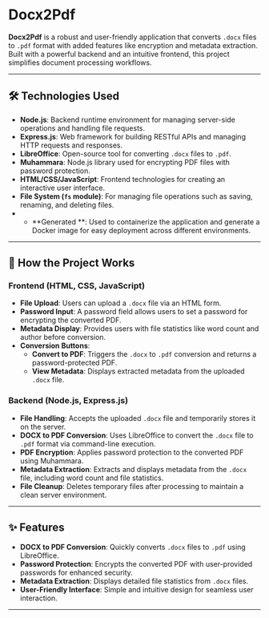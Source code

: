 # Docx2Pdf

**Docx2Pdf** is a robust and user-friendly application that converts `.docx` files to `.pdf` format with added features like encryption and metadata extraction. Built with a powerful backend and an intuitive frontend, this project simplifies document processing workflows.

---

## 🛠 Technologies Used

- **Node.js**: Backend runtime environment for managing server-side operations and handling file requests.
- **Express.js**: Web framework for building RESTful APIs and managing HTTP requests and responses.
- **LibreOffice**: Open-source tool for converting `.docx` files to `.pdf`.
- **Muhammara**: Node.js library used for encrypting PDF files with password protection.
- **HTML/CSS/JavaScript**: Frontend technologies for creating an interactive user interface.
- **File System (`fs` module)**: For managing file operations such as saving, renaming, and deleting files.
- - **Generated **: Used to containerize the application and generate a Docker image for easy deployment across different environments.

---

## 📂 How the Project Works

### Frontend (HTML, CSS, JavaScript)
- **File Upload**: Users can upload a `.docx` file via an HTML form.
- **Password Input**: A password field allows users to set a password for encrypting the converted PDF.
- **Metadata Display**: Provides users with file statistics like word count and author before conversion.
- **Conversion Buttons**:
  - **Convert to PDF**: Triggers the `.docx` to `.pdf` conversion and returns a password-protected PDF.
  - **View Metadata**: Displays extracted metadata from the uploaded `.docx` file.

### Backend (Node.js, Express.js)
- **File Handling**: Accepts the uploaded `.docx` file and temporarily stores it on the server.
- **DOCX to PDF Conversion**: Uses LibreOffice to convert the `.docx` file to `.pdf` format via command-line execution.
- **PDF Encryption**: Applies password protection to the converted PDF using Muhammara.
- **Metadata Extraction**: Extracts and displays metadata from the `.docx` file, including word count and file statistics.
- **File Cleanup**: Deletes temporary files after processing to maintain a clean server environment.

---

## ✨ Features

- **DOCX to PDF Conversion**: Quickly converts `.docx` files to `.pdf` using LibreOffice.
- **Password Protection**: Encrypts the converted PDF with user-provided passwords for enhanced security.
- **Metadata Extraction**: Displays detailed file statistics from `.docx` files.
- **User-Friendly Interface**: Simple and intuitive design for seamless user interaction.

---


